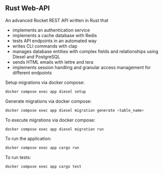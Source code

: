 ## Rust Web-API
An advanced Rocket REST API written in Rust that 
*  implements an authentication service
*  implements a cache database with Redis
*  tests API endpoints in an automated way
*  writes CLI commands with clap
*  manages database entities with complex fields and relationships using Diesel and PostgreSQL
*  sends HTML emails with lettre and tera
*  implements session handling and granular access management for different endpoints

Setup migrations via docker compose:
```bash
docker compose exec app diesel setup
```
Generate migrations via docker compose:
```bash
docker compose exec app diesel migration generate <table_name>
```
To execute migrations via docker compose:
```bash
docker compose exec app diesel migration run
```
To run the application:
```bash
docker compose exec app cargo run
```
To run tests:
```bash
docker compose exec app cargo test
```